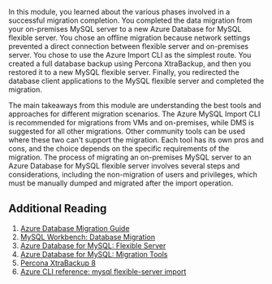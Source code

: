In this module, you learned about the various phases involved in a successful migration completion. You completed the data migration from your on-premises MySQL server to a new Azure Database for MySQL flexible server. You chose an offline migration because network settings prevented a direct connection between flexible server and on-premises server. You chose to use the Azure Import CLI as the simplest route. You created a full database backup using Percona XtraBackup, and then you restored it to a new MySQL flexible server. Finally, you redirected the database client applications to the MySQL flexible server and completed the migration.

The main takeaways from this module are understanding the best tools and approaches for different migration scenarios. The Azure MySQL Import CLI is recommended for migrations from VMs and on-premises, while DMS is suggested for all other migrations. Other community tools can be used where these two can't support the migration. Each tool has its own pros and cons, and the choice depends on the specific requirements of the migration. The process of migrating an on-premises MySQL server to an Azure Database for MySQL flexible server involves several steps and considerations, including the non-migration of users and privileges, which must be manually dumped and migrated after the import operation.

## Additional Reading
1. [Azure Database Migration Guide](https://docs.microsoft.com/azure/dms/)
2. [MySQL Workbench: Database Migration](https://dev.mysql.com/doc/workbench/en/wb-migration.html)
3. [Azure Database for MySQL: Flexible Server](https://docs.microsoft.com/azure/mysql/flexible-server/)
4. [Azure Database for MySQL: Migration Tools](https://docs.microsoft.com/azure/mysql/concepts-migration-tools)
1. [Percona XtraBackup 8](https://docs.percona.com/percona-xtrabackup/8.0/index.html)
1. [Azure CLI reference: mysql flexible-server import](/cli/azure/mysql/flexible-server/import)
